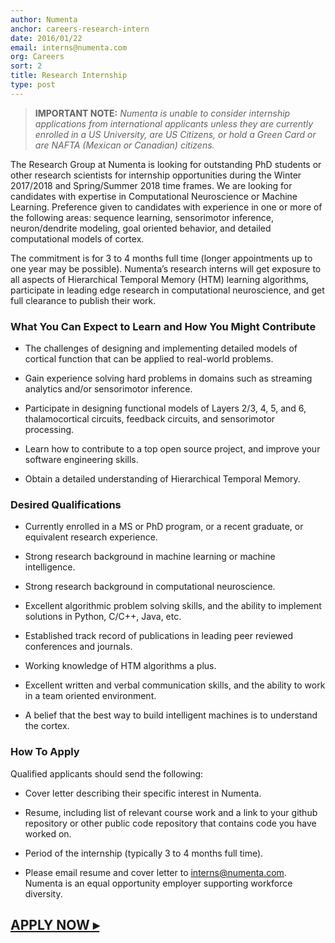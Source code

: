 ```yaml
---
author: Numenta
anchor: careers-research-intern
date: 2016/01/22
email: interns@numenta.com
org: Careers
sort: 2
title: Research Internship
type: post
---
```


> **IMPORTANT NOTE:** *Numenta is unable to consider internship applications
  from international applicants unless they are currently enrolled in a US
  University, are US Citizens, or hold a Green Card or are NAFTA (Mexican or
  Canadian) citizens.*

The Research Group at Numenta is looking for outstanding PhD students or other
research scientists for internship opportunities during the Winter 2017/2018 and
Spring/Summer 2018 time frames. We are looking for candidates with
expertise in Computational Neuroscience or Machine Learning. Preference given to
candidates with experience in one or more of the following areas: sequence
learning, sensorimotor inference, neuron/dendrite modeling, goal oriented
behavior, and detailed computational models of cortex.

The commitment is for 3 to 4 months full time (longer appointments up to one
year may be possible). Numenta’s research interns will get exposure to all
aspects of Hierarchical Temporal Memory (HTM) learning algorithms, participate
in leading edge research in computational neuroscience, and get full clearance
to publish their work.


### What You Can Expect to Learn and How You Might Contribute

* The challenges of designing and implementing detailed models of cortical
  function that can be applied to real-world problems.

* Gain experience solving hard problems in domains such as streaming analytics
  and/or sensorimotor inference.

* Participate in designing functional models of Layers 2/3, 4, 5, and 6,
  thalamocortical circuits, feedback circuits, and sensorimotor processing.

* Learn how to contribute to a top open source project, and improve your
  software engineering skills.

* Obtain a detailed understanding of Hierarchical Temporal Memory.


### Desired Qualifications

* Currently enrolled in a MS or PhD program, or a recent graduate, or equivalent
  research experience.

* Strong research background in machine learning or machine intelligence.

* Strong research background in computational neuroscience.

* Excellent algorithmic problem solving skills, and the ability to implement
  solutions in Python, C/C++, Java, etc.

* Established track record of publications in leading peer reviewed conferences
  and journals.

* Working knowledge of HTM algorithms a plus.

* Excellent written and verbal communication skills, and the ability to work in
  a team oriented environment.

* A belief that the best way to build intelligent machines is to understand the
  cortex.


### How To Apply

Qualified applicants should send the following:

* Cover letter describing their specific interest in Numenta.

* Resume, including list of relevant course work and a link to your github
  repository or other public code repository that contains code you have
  worked on.

* Period of the internship (typically 3 to 4 months full time).

* Please email resume and cover letter to
  [interns@numenta.com](mailto:interns@numenta.com). Numenta is an equal
  opportunity employer supporting workforce diversity.


## **[APPLY NOW ▸](mailto:interns@numenta.com)**
